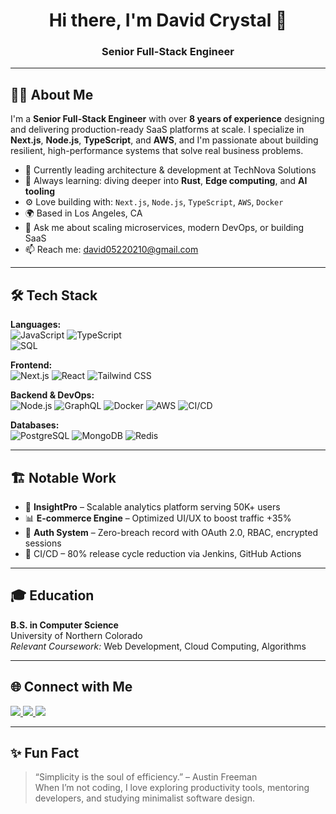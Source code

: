 <h1 align="center">Hi there, I'm David Crystal 👋</h1>
<h3 align="center">Senior Full-Stack Engineer </h3>

---

## 🧑‍💻 About Me

I'm a **Senior Full-Stack Engineer** with over **8 years of experience** designing and delivering production-ready SaaS platforms at scale. I specialize in **Next.js**, **Node.js**, **TypeScript**, and **AWS**, and I'm passionate about building resilient, high-performance systems that solve real business problems.

- 🔭 Currently leading architecture & development at TechNova Solutions  
- 🧠 Always learning: diving deeper into **Rust**, **Edge computing**, and **AI tooling**  
- ⚙️ Love building with: `Next.js`, `Node.js`, `TypeScript`, `AWS`, `Docker`  
- 🌍 Based in Los Angeles, CA  
- 💬 Ask me about scaling microservices, modern DevOps, or building SaaS  
- 📫 Reach me: [david05220210@gmail.com](mailto:david05220210@gmail.com)

---

## 🛠️ Tech Stack

**Languages:**  
![JavaScript](https://img.shields.io/badge/-JavaScript-black?style=flat-square&logo=javascript) 
![TypeScript](https://img.shields.io/badge/-TypeScript-black?style=flat-square&logo=typescript)  
![SQL](https://img.shields.io/badge/-SQL-black?style=flat-square&logo=postgresql)

**Frontend:**  
![Next.js](https://img.shields.io/badge/-Next.js-black?style=flat-square&logo=next.js)
![React](https://img.shields.io/badge/-React-black?style=flat-square&logo=react)
![Tailwind CSS](https://img.shields.io/badge/-TailwindCSS-black?style=flat-square&logo=tailwind-css)

**Backend & DevOps:**  
![Node.js](https://img.shields.io/badge/-Node.js-black?style=flat-square&logo=node.js)
![GraphQL](https://img.shields.io/badge/-GraphQL-black?style=flat-square&logo=graphql)
![Docker](https://img.shields.io/badge/-Docker-black?style=flat-square&logo=docker)
![AWS](https://img.shields.io/badge/-AWS-black?style=flat-square&logo=amazon-aws)
![CI/CD](https://img.shields.io/badge/-CI/CD-black?style=flat-square&logo=githubactions)

**Databases:**  
![PostgreSQL](https://img.shields.io/badge/-PostgreSQL-black?style=flat-square&logo=postgresql)
![MongoDB](https://img.shields.io/badge/-MongoDB-black?style=flat-square&logo=mongodb)
![Redis](https://img.shields.io/badge/-Redis-black?style=flat-square&logo=redis)

---

## 🏗️ Notable Work

- 🧠 **InsightPro** – Scalable analytics platform serving 50K+ users  
- 📊 **E-commerce Engine** – Optimized UI/UX to boost traffic +35%  
- 🔐 **Auth System** – Zero-breach record with OAuth 2.0, RBAC, encrypted sessions  
- 🧪 CI/CD – 80% release cycle reduction via Jenkins, GitHub Actions

---

## 🎓 Education

**B.S. in Computer Science**  
University of Northern Colorado  
*Relevant Coursework:* Web Development, Cloud Computing, Algorithms

---

## 🌐 Connect with Me

<p align="left">
  <a href="mailto:david05220210@gmail.com">
    <img src="https://img.shields.io/badge/Gmail-D14836?style=flat-square&logo=gmail&logoColor=white" />
  </a>
  <a href="https://linkedin.com/in/david-crystal" target="_blank">
    <img src="https://img.shields.io/badge/-LinkedIn-blue?style=flat-square&logo=linkedin" />
  </a>
  <a href="https://github.com/david-star-0210" target="_blank">
    <img src="https://img.shields.io/badge/-GitHub-black?style=flat-square&logo=github" />
  </a>
</p>

---

## ✨ Fun Fact

> “Simplicity is the soul of efficiency.” – Austin Freeman  
When I’m not coding, I love exploring productivity tools, mentoring developers, and studying minimalist software design.

